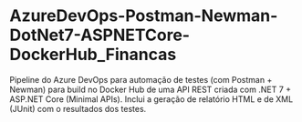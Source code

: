 # AzureDevOps-Postman-Newman-DotNet7-ASPNETCore-DockerHub_Financas
Pipeline do Azure DevOps para automação de testes (com Postman + Newman) para build no Docker Hub de uma API REST criada com .NET 7 + ASP.NET Core (Minimal APIs). Inclui a geração de relatório HTML e de XML (JUnit) com o resultados dos testes.
